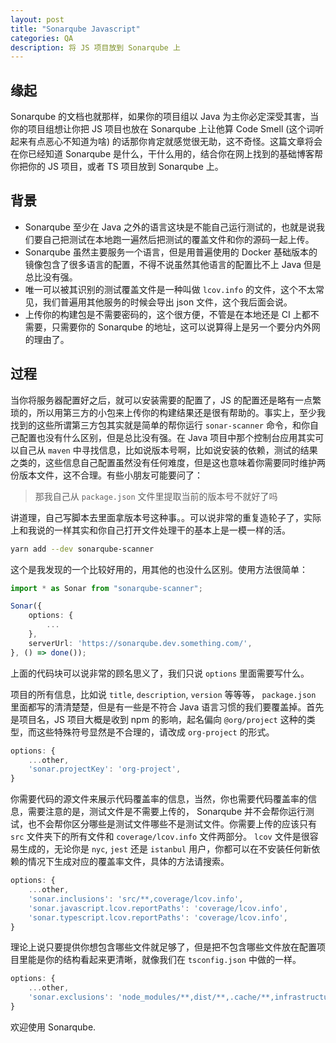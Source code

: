 ```yaml
---
layout: post
title: "Sonarqube Javascript"
categories: QA
description: 将 JS 项目放到 Sonarqube 上
---
```


## 缘起

Sonarqube 的文档也就那样，如果你的项目组以 Java 为主你必定深受其害，当你的项目组想让你把 JS 项目也放在 Sonarqube 上让他算 Code Smell (这个词听起来有点恶心不知道为啥) 的话那你肯定就感觉很无助，这不奇怪。这篇文章将会在你已经知道 Sonarqube 是什么，干什么用的，结合你在网上找到的基础博客帮你把你的 JS 项目，或者 TS 项目放到 Sonarqube 上。

## 背景

- Sonarqube 至少在 Java 之外的语言这块是不能自己运行测试的，也就是说我们要自己把测试在本地跑一遍然后把测试的覆盖文件和你的源码一起上传。
- Sonarqube 虽然主要服务一个语言，但是用普遍使用的 Docker 基础版本的镜像包含了很多语言的配置，不得不说虽然其他语言的配置比不上 Java 但是总比没有强。
- 唯一可以被其识别的测试覆盖文件是一种叫做 `lcov.info` 的文件，这个不太常见，我们普遍用其他服务的时候会导出 json 文件，这个我后面会说。
- 上传你的构建包是不需要密码的，这个很方便，不管是在本地还是 CI 上都不需要，只需要你的 Sonarqube 的地址，这可以说算得上是另一个要分内外网的理由了。

## 过程

当你将服务器配置好之后，就可以安装需要的配置了，JS 的配置还是略有一点繁琐的，所以用第三方的小包来上传你的构建结果还是很有帮助的。事实上，至少我找到的这些所谓第三方包其实就是简单的帮你运行 `sonar-scanner` 命令，和你自己配置也没有什么区别，但是总比没有强。在 Java 项目中那个控制台应用其实可以自己从 `maven` 中寻找信息，比如说版本号啊，比如说安装的依赖，测试的结果之类的，这些信息自己配置虽然没有任何难度，但是这也意味着你需要同时维护两份版本文件，这不合理。有些小朋友可能要问了：

> 那我自己从 `package.json` 文件里提取当前的版本号不就好了吗

讲道理，自己写脚本去里面拿版本号这种事。。可以说非常的重复造轮子了，实际上和我说的一样其实和你自己打开文件处理干的基本上是一模一样的活。

```sh
yarn add --dev sonarqube-scanner
```

这个是我发现的一个比较好用的，用其他的也没什么区别。使用方法很简单：

```ts
import * as Sonar from "sonarqube-scanner";

Sonar({
    options: {
        ...
    },
    serverUrl: 'https://sonarqube.dev.something.com/',
}, () => done());
```

上面的代码块可以说非常的顾名思义了，我们只说 `options` 里面需要写什么。

项目的所有信息，比如说 `title`, `description`, `version` 等等等， `package.json` 里面都写的清清楚楚，但是有一些是不符合 Java 语言习惯的我们要覆盖掉。首先是项目名，JS 项目大概是收到 npm 的影响，起名偏向 `@org/project` 这种的类型，而这些特殊符号显然是不合理的，请改成 `org-project` 的形式。

```ts
options: {
    ...other,
    'sonar.projectKey': 'org-project',
}
```

你需要代码的源文件来展示代码覆盖率的信息，当然，你也需要代码覆盖率的信息，需要注意的是，测试文件是不需要上传的， Sonarqube 并不会帮你运行测试，也不会帮你区分哪些是测试文件哪些不是测试文件。你需要上传的应该只有 `src` 文件夹下的所有文件和 `coverage/lcov.info` 文件两部分。 `lcov` 文件是很容易生成的，无论你是 `nyc`, `jest` 还是 `istanbul` 用户，你都可以在不安装任何新依赖的情况下生成对应的覆盖率文件，具体的方法请搜索。

```ts
options: {
    ...other,
    'sonar.inclusions': 'src/**,coverage/lcov.info',
    'sonar.javascript.lcov.reportPaths': 'coverage/lcov.info',
    'sonar.typescript.lcov.reportPaths': 'coverage/lcov.info',
}
```

理论上说只要提供你想包含哪些文件就足够了，但是把不包含哪些文件放在配置项目里能是你的结构看起来更清晰，就像我们在 `tsconfig.json` 中做的一样。

```ts
options: {
    ...other,
    'sonar.exclusions': 'node_modules/**,dist/**,.cache/**,infrastructure/**',
}
```

欢迎使用 Sonarqube.
